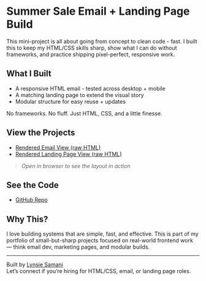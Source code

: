 # Summer Sale Email + Landing Page Build

This mini-project is all about going from concept to clean code - fast. I built this to keep my HTML/CSS skills sharp, show what I can do without frameworks, and practice shipping pixel-perfect, responsive work.

## What I Built

- A responsive HTML email - tested across desktop + mobile
- A matching landing page to extend the visual story
- Modular structure for easy reuse + updates

No frameworks. No fluff. Just HTML, CSS, and a little finesse.

## View the Projects

- [Rendered Email View (raw HTML)](https://raw.githubusercontent.com/connectwithlynsie/email-summer-sale-project/main/Email_Project_Summer_Sale.html)  
- [Rendered Landing Page View (raw HTML)](https://raw.githubusercontent.com/connectwithlynsie/email-summer-sale-project/main/Landing_Page_Summer_Sale.html)

> *Open in browser to see the layout in action*

## See the Code

- [GitHub Repo](https://github.com/connectwithlynsie/email-summer-sale-project)

## Why This?

I love building systems that are simple, fast, and effective. This is part of my portfolio of small-but-sharp projects focused on real-world frontend work — think email dev, marketing pages, and modular builds.

---

Built by [Lynsie Samani](https://www.linkedin.com/in/connectwithlynsie)  
Let’s connect if you’re hiring for HTML/CSS, email, or landing page roles.
